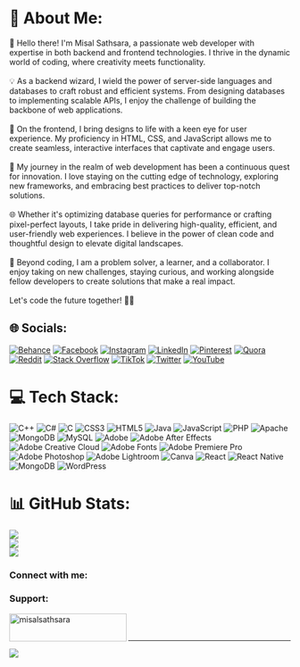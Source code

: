 # 💫 About Me:
👋 Hello there! I'm Misal Sathsara, a passionate web developer with expertise in both backend and frontend technologies. I thrive in the dynamic world of coding, where creativity meets functionality.<br><br>💡 As a backend wizard, I wield the power of server-side languages and databases to craft robust and efficient systems. From designing databases to implementing scalable APIs, I enjoy the challenge of building the backbone of web applications.<br><br>🎨 On the frontend, I bring designs to life with a keen eye for user experience. My proficiency in HTML, CSS, and JavaScript allows me to create seamless, interactive interfaces that captivate and engage users.<br><br>🚀 My journey in the realm of web development has been a continuous quest for innovation. I love staying on the cutting edge of technology, exploring new frameworks, and embracing best practices to deliver top-notch solutions.<br><br>🌐 Whether it's optimizing database queries for performance or crafting pixel-perfect layouts, I take pride in delivering high-quality, efficient, and user-friendly web experiences. I believe in the power of clean code and thoughtful design to elevate digital landscapes.<br><br>🌟 Beyond coding, I am a problem solver, a learner, and a collaborator. I enjoy taking on new challenges, staying curious, and working alongside fellow developers to create solutions that make a real impact.<br><br>Let's code the future together! 🚀✨


## 🌐 Socials:
[![Behance](https://img.shields.io/badge/Behance-1769ff?logo=behance&logoColor=white)](https://behance.net/misalsathsara) [![Facebook](https://img.shields.io/badge/Facebook-%231877F2.svg?logo=Facebook&logoColor=white)](https://facebook.com/misal.chamathka) [![Instagram](https://img.shields.io/badge/Instagram-%23E4405F.svg?logo=Instagram&logoColor=white)](https://instagram.com/misal_c_sathsara) [![LinkedIn](https://img.shields.io/badge/LinkedIn-%230077B5.svg?logo=linkedin&logoColor=white)](https://linkedin.com/in/misal-sathsara) [![Pinterest](https://img.shields.io/badge/Pinterest-%23E60023.svg?logo=Pinterest&logoColor=white)](https://pinterest.com/misalsathsara) [![Quora](https://img.shields.io/badge/Quora-%23B92B27.svg?logo=Quora&logoColor=white)](https://quora.com/profile/Misal-Sathsara-1) [![Reddit](https://img.shields.io/badge/Reddit-%23FF4500.svg?logo=Reddit&logoColor=white)](https://reddit.com/user/misalsathsara) [![Stack Overflow](https://img.shields.io/badge/-Stackoverflow-FE7A16?logo=stack-overflow&logoColor=white)](https://stackoverflow.com/users/23115371) [![TikTok](https://img.shields.io/badge/TikTok-%23000000.svg?logo=TikTok&logoColor=white)](https://tiktok.com/@misal_c_sathsara) [![Twitter](https://img.shields.io/badge/Twitter-%231DA1F2.svg?logo=Twitter&logoColor=white)](https://twitter.com/misalsathsara) [![YouTube](https://img.shields.io/badge/YouTube-%23FF0000.svg?logo=YouTube&logoColor=white)](https://youtube.com/@misalc.sathsaraofficial) 

# 💻 Tech Stack:
![C++](https://img.shields.io/badge/c++-%2300599C.svg?style=for-the-badge&logo=c%2B%2B&logoColor=white) ![C#](https://img.shields.io/badge/c%23-%23239120.svg?style=for-the-badge&logo=csharp&logoColor=white) ![C](https://img.shields.io/badge/c-%2300599C.svg?style=for-the-badge&logo=c&logoColor=white) ![CSS3](https://img.shields.io/badge/css3-%231572B6.svg?style=for-the-badge&logo=css3&logoColor=white) ![HTML5](https://img.shields.io/badge/html5-%23E34F26.svg?style=for-the-badge&logo=html5&logoColor=white) ![Java](https://img.shields.io/badge/java-%23ED8B00.svg?style=for-the-badge&logo=openjdk&logoColor=white) ![JavaScript](https://img.shields.io/badge/javascript-%23323330.svg?style=for-the-badge&logo=javascript&logoColor=%23F7DF1E) ![PHP](https://img.shields.io/badge/php-%23777BB4.svg?style=for-the-badge&logo=php&logoColor=white) ![Apache](https://img.shields.io/badge/apache-%23D42029.svg?style=for-the-badge&logo=apache&logoColor=white) ![MongoDB](https://img.shields.io/badge/MongoDB-%234ea94b.svg?style=for-the-badge&logo=mongodb&logoColor=white) ![MySQL](https://img.shields.io/badge/mysql-%2300000f.svg?style=for-the-badge&logo=mysql&logoColor=white) ![Adobe](https://img.shields.io/badge/adobe-%23FF0000.svg?style=for-the-badge&logo=adobe&logoColor=white) ![Adobe After Effects](https://img.shields.io/badge/Adobe%20After%20Effects-9999FF.svg?style=for-the-badge&logo=Adobe%20After%20Effects&logoColor=white) ![Adobe Creative Cloud](https://img.shields.io/badge/Adobe%20Creative%20Cloud-DA1F26.svg?style=for-the-badge&logo=Adobe%20Creative%20Cloud&logoColor=white) ![Adobe Fonts](https://img.shields.io/badge/Adobe%20Fonts-000B1D.svg?style=for-the-badge&logo=Adobe%20Fonts&logoColor=white) ![Adobe Premiere Pro](https://img.shields.io/badge/Adobe%20Premiere%20Pro-9999FF.svg?style=for-the-badge&logo=Adobe%20Premiere%20Pro&logoColor=white) ![Adobe Photoshop](https://img.shields.io/badge/adobe%20photoshop-%2331A8FF.svg?style=for-the-badge&logo=adobe%20photoshop&logoColor=white) ![Adobe Lightroom](https://img.shields.io/badge/Adobe%20Lightroom-31A8FF.svg?style=for-the-badge&logo=Adobe%20Lightroom&logoColor=white) ![Canva](https://img.shields.io/badge/Canva-%2300C4CC.svg?style=for-the-badge&logo=Canva&logoColor=white) ![React](https://img.shields.io/badge/react-%2320232a.svg?style=for-the-badge&logo=react&logoColor=%2361DAFB) ![React Native](https://img.shields.io/badge/react_native-%2320232a.svg?style=for-the-badge&logo=react&logoColor=%2361DAFB) ![MongoDB](https://img.shields.io/badge/MongoDB-%234ea94b.svg?style=for-the-badge&logo=mongodb&logoColor=white) ![WordPress](https://img.shields.io/badge/WordPress-%23117AC9.svg?style=for-the-badge&logo=WordPress&logoColor=white)
# 📊 GitHub Stats:
![](https://github-readme-stats.vercel.app/api?username=misalsathsara&theme=dark&hide_border=false&include_all_commits=false&count_private=false)<br/>
![](https://github-readme-streak-stats.herokuapp.com/?user=misalsathsara&theme=dark&hide_border=false)<br/>
![](https://github-readme-stats.vercel.app/api/top-langs/?username=misalsathsara&theme=dark&hide_border=false&include_all_commits=false&count_private=false&layout=compact)

<h3 align="left">Connect with me:</h3>
<p align="left">
</p>

<h3 align="left">Support:</h3>
<p><a href="https://buymeacoffee.com/misalsathsara"> <img align="left" src="https://cdn.buymeacoffee.com/buttons/v2/default-yellow.png" height="50" width="210" alt="misalsathsara" /></a></p><br><br>

---
[![](https://visitcount.itsvg.in/api?id=misalsathara&icon=0&color=0)](https://visitcount.itsvg.in)



<!-- Proudly created with GPRM ( https://gprm.itsvg.in ) -->
